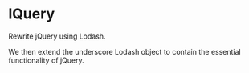 # lQuery
Rewrite jQuery using Lodash.

We then extend the underscore Lodash object to contain the essential functionality of jQuery.
